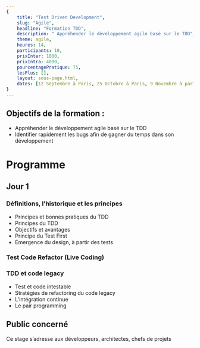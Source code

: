 ```yaml
---
{
	title: "Test Driven Development", 
	slug: "Agile", 
	headline: "Formation TDD",
	description: " Appréhender le développement agile basé sur le TDD", 
	theme: agile,
	heures: 14,
	participants: 10,
	prixInter: 1000,
	prixIntra: 4000,
	pourcentagePratique: 75,
	lesPlus: [],
	layout: sous-page.html, 
	dates: [12 Septembre à Paris, 25 Octobre à Paris, 9 Novembre à paris, 9 Novembre à Sophia Antipolis]
}
---
```

## Objectifs de la formation : ##
* Appréhender le développement agile basé sur le TDD
* Identifier rapidement les bugs afin de gagner du temps dans son développement


# Programme #

## Jour 1 ##

### Définitions, l’historique et les principes ###
* Principes et bonnes pratiques du TDD
* Principes du TDD
* Objectifs et avantages
* Principe du Test First
* Émergence du design, à partir des tests

### Test Code Refactor (Live Coding) ###

### TDD et code legacy ###
* Test et code intestable
* Stratégies de refactoring du code legacy
* L'intégration continue
* Le pair programming

## Public concerné ##
Ce stage s’adresse aux développeurs, architectes, chefs de projets


